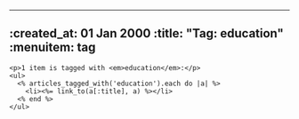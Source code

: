 ----- 
:created_at: 01 Jan 2000
:title: "Tag: education"
:menuitem: tag
-----

    <p>1 item is tagged with <em>education</em>:</p>
    <ul>
      <% articles_tagged_with('education').each do |a| %>
        <li><%= link_to(a[:title], a) %></li>   
      <% end %>
    </ul>
  
